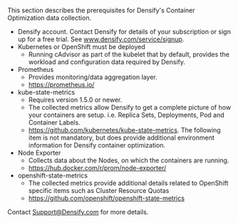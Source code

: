 This section describes the prerequisites for Densify's Container Optimization data collection.

- Densify account. Contact Densify for details of your subscription or sign up for a free trial. See www.densify.com/service/signup. 
- Kubernetes or OpenShift must be deployed
  - Running cAdvisor as part of the kubelet that by default, provides the workload and configuration data required by Densify. 
- Prometheus
  - Provides monitoring/data aggregation layer. 
  - https://prometheus.io/
- kube-state-metrics
  - Requires version 1.5.0 or newer. 
  - The collected metrics allow Densify to get a complete picture of how your containers are setup. i.e. Replica Sets, Deployments, Pod and Container Labels.
  - https://github.com/kubernetes/kube-state-metrics.
The following item is not mandatory, but does provide additional environment information for Densify container optimization.
- Node Exporter
  - Collects data about the Nodes, on which the containers are running. 
  - https://hub.docker.com/r/prom/node-exporter/
- openshift-state-metrics
  - The collected metrics provide additional details related to OpenShift specific items such as Cluster Resource Quotas
  - https://github.com/openshift/openshift-state-metrics

Contact Support@Densify.com for more details.
